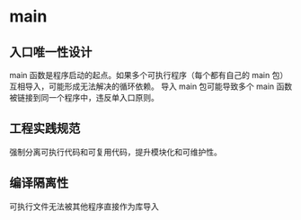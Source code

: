 # main

## 入口唯一性设计
main 函数是程序启动的起点。如果多个可执行程序（每个都有自己的 main 包）互相导入，可能形成无法解决的循环依赖。
导入 main 包可能导致多个 main 函数被链接到同一个程序中，违反单入口原则。

## 工程实践规范
强制分离可执行代码和可复用代码，提升模块化和可维护性。


## 编译隔离性
可执行文件无法被其他程序直接作为库导入
